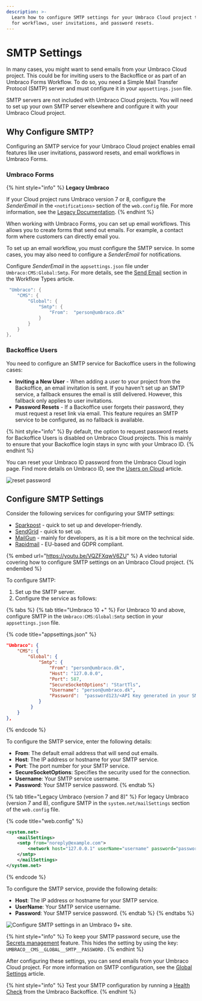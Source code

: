 ```yaml
---
description: >-
  Learn how to configure SMTP settings for your Umbraco Cloud project to enable email functionality 
  for workflows, user invitations, and password resets.
---
```


# SMTP Settings

In many cases, you might want to send emails from your Umbraco Cloud project. This could be for inviting users to the Backoffice or as part of an Umbraco Forms Workflow. To do so, you need a Simple Mail Transfer Protocol (SMTP) server and must configure it in your `appsettings.json` file.

SMTP servers are not included with Umbraco Cloud projects. You will need to set up your own SMTP server elsewhere and configure it with your Umbraco Cloud project.

## Why Configure SMTP?

Configuring an SMTP service for your Umbraco Cloud project enables email features like user invitations, password resets, and email workflows in Umbraco Forms.

### Umbraco Forms

{% hint style="info" %}
**Legacy Umbraco**

If your Cloud project runs Umbraco version 7 or 8, configure the _SenderEmail_ in the `<notifications>` section of the `web.config` file. For more information, see the [Legacy Documentation](https://our.umbraco.com/documentation/Reference/Configuration-for-Umbraco-7-and-8/umbracoSettings/).
{% endhint %}

When working with Umbraco Forms, you can set up email workflows. This allows you to create forms that send out emails. For example, a contact form where customers can directly email you.

To set up an email workflow, you must configure the SMTP service. In some cases, you may also need to configure a _SenderEmail_ for notifications.

Configure _SenderEmail_ in the `appsettings.json` file under `Umbraco:CMS:Global:Smtp`. For more details, see the [Send Email](https://docs.umbraco.com/umbraco-forms/editor/attaching-workflows/workflow-types#send-email) section in the Workflow Types article.

```csharp
 "Umbraco": {
    "CMS": {
        "Global": {
            "Smtp": {
                "From":  "person@umbraco.dk"
            }
        }
    }
},
```

### Backoffice Users

You need to configure an SMTP service for Backoffice users in the following cases:

* **Inviting a New User** - When adding a user to your project from the Backoffice, an email invitation is sent. If you haven't set up an SMTP service, a fallback ensures the email is still delivered. However, this fallback only applies to user invitations.
* **Password Resets** - If a Backoffice user forgets their password, they must request a reset link via email. This feature requires an SMTP service to be configured, as no fallback is available.

{% hint style="info" %}
By default, the option to request password resets for Backoffice Users is disabled on Umbraco Cloud projects. This is mainly to ensure that your Backoffice login stays in sync with your Umbraco ID.
{% endhint %}

You can reset your Umbraco ID password from the Umbraco Cloud login page. Find more details on Umbraco ID, see the [Users on Cloud](users-on-cloud.md) article.

![reset password](images/Reset_password.png)

## Configure SMTP Settings

Consider the following services for configuring your SMTP settings:

* [Sparkpost](https://developers.sparkpost.com/api/smtp/) - quick to set up and developer-friendly.
* [SendGrid](https://sendgrid.com/) - quick to set up.
* [MailGun](https://www.mailgun.com/) - mainly for developers, as it is a bit more on the technical side.
* [Rapidmail](https://www.rapidmail.com/) - EU-based and GDPR compliant.

{% embed url="https://youtu.be/VQZFXqwV6ZU" %}
A video tutorial covering how to configure SMTP settings on an Umbraco Cloud project.
{% endembed %}

To configure SMTP:

1. Set up the SMTP server.
2. Configure the service as follows:

{% tabs %}
{% tab title="Umbraco 10 +" %}
For Umbraco 10 and above, configure SMTP in the `Umbraco:CMS:Global:Smtp` section in your `appsettings.json` file.

{% code title="appsettings.json" %}
```json
"Umbraco": {
    "CMS": {
        "Global": {
            "Smtp": {
                "From": "person@umbraco.dk",
                "Host": "127.0.0.0",
                "Port": 587,
                "SecureSocketOptions": "StartTls",
                "Username": "person@umbraco.dk",
                "Password":  "password123/<API Key generated in your SMTP server account>"      
            }
         }
    }
},
```
{% endcode %}

To configure the SMTP service, enter the following details:

* **From**: The default email address that will send out emails.
* **Host**: The IP address or hostname for your SMTP service.
* **Port**: The port number for your SMTP service.
* **SecureSocketOptions**: Specifies the security used for the connection.
* **Username**: Your SMTP service username.
* **Password**: Your SMTP service password.
{% endtab %}

{% tab title="Legacy Umbraco (version 7 and 8)" %}
For legacy Umbraco (version 7 and 8), configure SMTP in the `system.net/mailSettings` section of the `web.config` file.

{% code title="web.config" %}
```xml
<system.net>
    <mailSettings>
    <smtp from="noreply@example.com">
        <network host="127.0.0.1" userName="username" password="password" />
    </smtp>
    </mailSettings>
</system.net>
```
{% endcode %}

To configure the SMTP service, provide the following details:

* **Host**: The IP address or hostname for your SMTP service.
* **UserName**: Your SMTP service username.
* **Password**: Your SMTP service password.
{% endtab %}
{% endtabs %}

![Configure SMTP settings in an Umbraco 9+ site.](images/configure-SMTP-settings.gif)

{% hint style="info" %}
To keep your SMTP password secure, use the [Secrets management](project-settings/secrets-management.md) feature. This hides the setting by using the key: `UMBRACO__CMS__GLOBAL__SMTP__PASSWORD.`
{% endhint %}

After configuring these settings, you can send emails from your Umbraco Cloud project. For more information on SMTP configuration, see the [Global Settings](https://docs.umbraco.com/umbraco-cms/reference/configuration/globalsettings#smtp-settings) article.

{% hint style="info" %}
Test your SMTP configuration by running a [Health Check](https://docs.umbraco.com/umbraco-cms/extending/health-check) from the Umbraco Backoffice.
{% endhint %}
